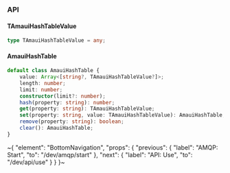 

### API

#### TAmauiHashTableValue

```ts
type TAmauiHashTableValue = any;
```

#### AmauiHashTable

```ts
default class AmauiHashTable {
    value: Array<[string?, TAmauiHashTableValue?]>;
    length: number;
    limit: number;
    constructor(limit?: number);
    hash(property: string): number;
    get(property: string): TAmauiHashTableValue;
    set(property: string, value: TAmauiHashTableValue): AmauiHashTable;
    remove(property: string): boolean;
    clear(): AmauiHashTable;
}
```

~{
  "element": "BottomNavigation",
  "props": {
    "previous": {
      "label": "AMQP: Start",
      "to": "/dev/amqp/start"
    },
    "next": {
      "label": "API: Use",
      "to": "/dev/api/use"
    }
  }
}~
